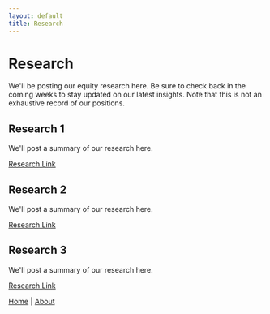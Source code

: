 ```yaml
---
layout: default
title: Research
---
```

# Research

We'll be posting our equity research here. Be sure to check back in the coming weeks to stay updated on our latest insights. Note that this is not an exhaustive record of our positions.

## Research 1

We'll post a summary of our research here.

[Research Link](/files/sample.pdf)

## Research 2

We'll post a summary of our research here.

[Research Link](/files/sample.pdf)

## Research 3

We'll post a summary of our research here.

[Research Link](/files/sample.pdf)

<a href="/index">Home</a> | <a href="/about">About</a>
